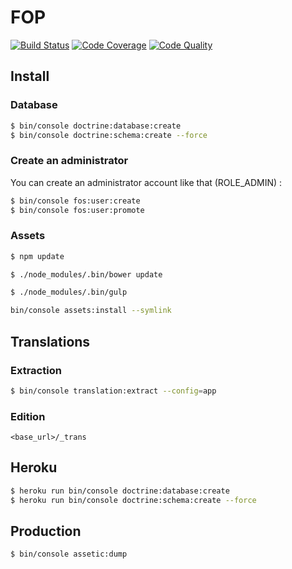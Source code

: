 # FOP

[![Build Status](https://img.shields.io/travis/brieucthomas/fop/develop.svg?style=flat-square)](https://travis-ci.org/brieucthomas/fop)
[![Code Coverage](http://img.shields.io/scrutinizer/coverage/g/brieucthomas/fop/develop.svg?style=flat-square)](https://scrutinizer-ci.com/g/brieucthomas/fop/?branch=master)
[![Code Quality](http://img.shields.io/scrutinizer/g/brieucthomas/fop/develop.svg?style=flat-square)](https://scrutinizer-ci.com/g/brieucthomas/fop/?branch=master)

## Install

### Database

``` bash 
$ bin/console doctrine:database:create
$ bin/console doctrine:schema:create --force
```

### Create an administrator

You can create an administrator account like that (ROLE_ADMIN) :

``` bash 
$ bin/console fos:user:create
$ bin/console fos:user:promote
```

### Assets

``` bash
$ npm update
```

``` bash
$ ./node_modules/.bin/bower update
```

``` bash
$ ./node_modules/.bin/gulp
```

``` bash
bin/console assets:install --symlink
```

## Translations

### Extraction

``` bash
$ bin/console translation:extract --config=app
```

### Edition

```
<base_url>/_trans
```


## Heroku

``` bash
$ heroku run bin/console doctrine:database:create
$ heroku run bin/console doctrine:schema:create --force
```

## Production

``` bash
$ bin/console assetic:dump 
```